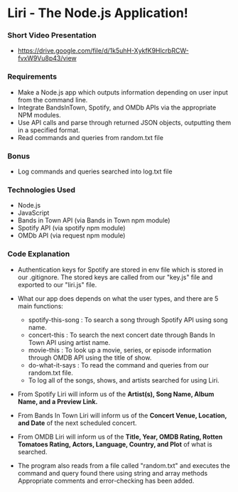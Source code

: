 # Liri - The Node.js Application!
### Short Video Presentation
- https://drive.google.com/file/d/1k5uhH-XykfK9HlcrbRCW-fvxW9Vu8p43/view

### Requirements

- Make a Node.js app which outputs information depending on user input from the command line.
- Integrate BandsInTown, Spotify, and OMDb APIs via the appropriate NPM modules.
- Use API calls and parse through returned JSON objects, outputting them in a specified format. 
- Read commands and queries from random.txt file

### Bonus
- Log commands and queries searched into log.txt file

### Technologies Used

- Node.js
- JavaScript
- Bands in Town API (via Bands in Town npm module)
- Spotify API (via spotify npm module)
- OMDb API (via request npm module)

### Code Explanation

- Authentication keys for Spotify are stored in env file which is stored in our .gitignore. The stored keys are called from our "key.js" file and exported to our "liri.js" file.

- What our app does depends on what the user types, and there are 5 main functions: 
   * spotify-this-song : To search a song through Spotify API using song name. 
   * concert-this : To search the next concert date through Bands In Town API using artist name.
   * movie-this : To look up a movie, series, or episode information through OMDB API using the title of show.
   * do-what-it-says : To read the command and queries from our random.txt file.
   * To log all of the songs, shows, and artists searched for using Liri.
   
- From Spotify Liri will inform us of the **Artist(s), Song Name, Album Name, and a Preview Link.**

- From Bands In Town Liri will inform us of the **Concert Venue, Location, and Date** of the next scheduled concert.

- From OMDB Liri will inform us of the **Title, Year, OMDB Rating, Rotten Tomatoes Rating, Actors, Language, Country, and Plot** of what is searched. 
- The program also reads from a file called "random.txt" and executes the command and query found there using string and array methods
Appropriate comments and error-checking has been added.
